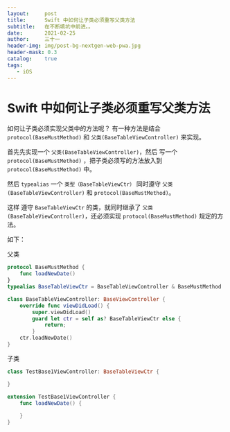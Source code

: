 ```yaml
---
layout:     post
title:      Swift 中如何让子类必须重写父类方法
subtitle:   在不断填坑中前进。。
date:       2021-02-25
author:     三十一
header-img: img/post-bg-nextgen-web-pwa.jpg
header-mask: 0.3
catalog:    true
tags:
   - iOS
---
```


# Swift 中如何让子类必须重写父类方法

如何让子类必须实现父类中的方法呢？
有一种方法是结合 `protocol(BaseMustMethod)` 和 `父类(BaseTableViewController)` 来实现。

首先先实现一个 `父类(BaseTableViewController)`，然后 写一个 `protocol(BaseMustMethod)` ，把子类必须写的方法放入到 `protocol(BaseMustMethod)` 中。

然后 `typealias` 一个 `类型（BaseTableViewCtr）` 同时遵守 `父类(BaseTableViewController)` 和  `protocol(BaseMustMethod)`。

这样 遵守 `BaseTableViewCtr` 的类，就同时继承了 `父类(BaseTableViewController)`，还必须实现 `protocol(BaseMustMethod)` 规定的方法。

如下：

父类
```Swift
protocol BaseMustMethod {
	func loadNewDate()
}
typealias BaseTableViewCtr = BaseTableViewController & BaseMustMethod

class BaseTableViewController: BaseViewController {
    override func viewDidLoad() {
        super.viewDidLoad()
        guard let ctr = self as? BaseTableViewCtr else {
            return;
        }
    ctr.loadNewDate()
}
```

子类

```Swift
class TestBase1ViewController: BaseTableViewCtr {

}

extension TestBase1ViewController {
	func loadNewDate() {
		
	}
}

```